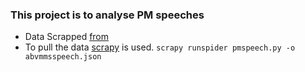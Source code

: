 ### This project is to analyse PM speeches
* Data Scrapped [from](http://archivepmo.nic.in/)
* To pull the data [scrapy](http://scrapy.org/) is used. 
	```scrapy runspider pmspeech.py -o 	abvmmsspeech.json```
